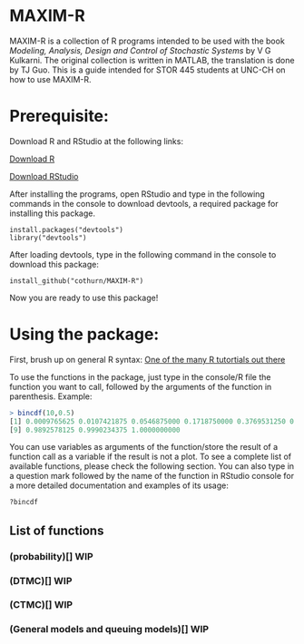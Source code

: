 # MAXIM-R
MAXIM-R is a collection of R programs intended to be used with the book *Modeling, Analysis, Design and Control of Stochastic Systems* by V G Kulkarni. The original collection is written in MATLAB, the translation is done by TJ Guo. This is a guide intended for STOR 445 students at UNC-CH on how to use MAXIM-R. 

# Prerequisite:
Download R and RStudio at the following links:

[Download R](https://cloud.r-project.org/)

[Download RStudio](https://www.rstudio.com/products/rstudio/download/#download)

After installing the programs, open RStudio and type in the following commands in the console to download devtools, a required package for installing this package.
```
install.packages("devtools")
library("devtools")
```
After loading devtools, type in the following command in the console to download this package:
```
install_github("cothurn/MAXIM-R")
```
Now you are ready to use this package!

# Using the package:
First, brush up on general R syntax:
[One of the many R tutortials out there](https://www.statmethods.net/r-tutorial/index.html)

To use the functions in the package, just type in the console/R file the function you want to call, followed by the arguments of the function in parenthesis. Example:
```R
> bincdf(10,0.5)
[1] 0.0009765625 0.0107421875 0.0546875000 0.1718750000 0.3769531250 0.6230468750 0.8281250000 0.9453125000
[9] 0.9892578125 0.9990234375 1.0000000000
```
You can use variables as arguments of the function/store the result of a function call as a variable if the result is not a plot. To see a complete list of available functions, please check the following section. You can also type in a question mark followed by the name of the function in RStudio console for a more detailed documentation and examples of its usage:

```R
?bincdf
```
## List of functions
### (probability)[] WIP
### (DTMC)[] WIP
### (CTMC)[] WIP
### (General models and queuing models)[] WIP
